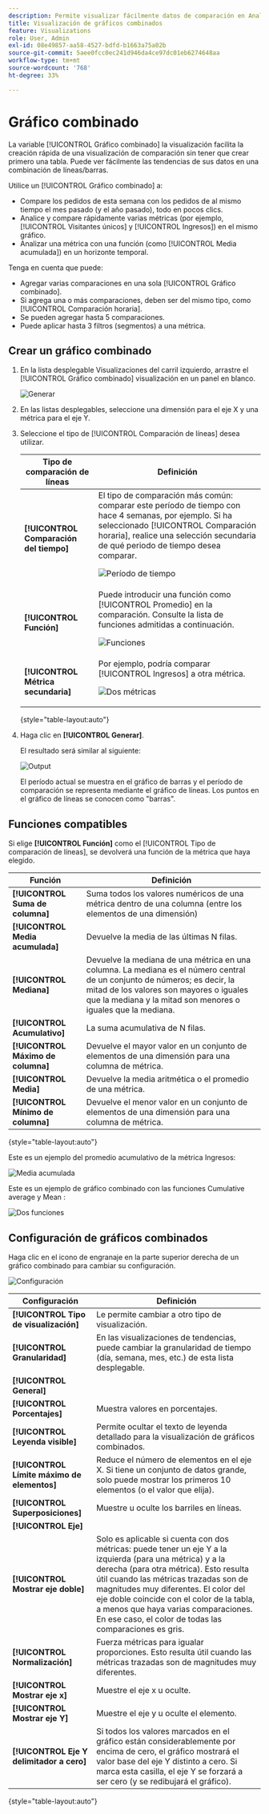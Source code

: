 ```yaml
---
description: Permite visualizar fácilmente datos de comparación en Analysis Workspace, como comparaciones con el mes pasado, el año pasado, etc.
title: Visualización de gráficos combinados
feature: Visualizations
role: User, Admin
exl-id: 08e49857-aa58-4527-bdfd-b1663a75a02b
source-git-commit: 5aee0fcc0ec241d946da4ce97dc01eb6274648aa
workflow-type: tm+mt
source-wordcount: '768'
ht-degree: 33%

---
```


# Gráfico combinado

La variable [!UICONTROL Gráfico combinado] la visualización facilita la creación rápida de una visualización de comparación sin tener que crear primero una tabla. Puede ver fácilmente las tendencias de sus datos en una combinación de líneas/barras.

Utilice un [!UICONTROL Gráfico combinado] a:

* Compare los pedidos de esta semana con los pedidos de al mismo tiempo el mes pasado (y el año pasado), todo en pocos clics.
* Analice y compare rápidamente varias métricas (por ejemplo, [!UICONTROL Visitantes únicos] y [!UICONTROL Ingresos]) en el mismo gráfico.
* Analizar una métrica con una función (como [!UICONTROL Media acumulada]) en un horizonte temporal.

Tenga en cuenta que puede:

* Agregar varias comparaciones en una sola [!UICONTROL Gráfico combinado].
* Si agrega una o más comparaciones, deben ser del mismo tipo, como [!UICONTROL Comparación horaria].
* Se pueden agregar hasta 5 comparaciones.
* Puede aplicar hasta 3 filtros (segmentos) a una métrica.

## Crear un gráfico combinado

1. En la lista desplegable Visualizaciones del carril izquierdo, arrastre el [!UICONTROL Gráfico combinado] visualización en un panel en blanco.

   ![Generar](assets/combo-chart-build.png)

1. En las listas desplegables, seleccione una dimensión para el eje X y una métrica para el eje Y.

1. Seleccione el tipo de [!UICONTROL Comparación de líneas] desea utilizar.

   | Tipo de comparación de líneas | Definición |
   | --- | --- |
   | **[!UICONTROL Comparación del tiempo]** | El tipo de comparación más común: comparar este período de tiempo con hace 4 semanas, por ejemplo. Si ha seleccionado [!UICONTROL Comparación horaria], realice una selección secundaria de qué periodo de tiempo desea comparar.<p>![Período de tiempo](assets/combo-time-period.png) |
   | **[!UICONTROL Función]** | Puede introducir una función como [!UICONTROL Promedio] en la comparación. Consulte la lista de funciones admitidas a continuación.<p>![Funciones](assets/combo-functions.png) |
   | **[!UICONTROL Métrica secundaria]** | Por ejemplo, podría comparar [!UICONTROL Ingresos] a otra métrica.<p>![Dos métricas](assets/combo-2metrics.png) |

   {style=&quot;table-layout:auto&quot;}

1. Haga clic en **[!UICONTROL Generar]**.

   El resultado será similar al siguiente:

   ![Output](assets/combo-output.png)

   El período actual se muestra en el gráfico de barras y el período de comparación se representa mediante el gráfico de líneas. Los puntos en el gráfico de líneas se conocen como &quot;barras&quot;.

## Funciones compatibles

Si elige **[!UICONTROL Función]** como el [!UICONTROL Tipo de comparación de líneas], se devolverá una función de la métrica que haya elegido.

| Función | Definición |
| --- | --- |
| **[!UICONTROL Suma de columna]** | Suma todos los valores numéricos de una métrica dentro de una columna (entre los elementos de una dimensión) |
| **[!UICONTROL Media acumulada]** | Devuelve la media de las últimas N filas. |
| **[!UICONTROL Mediana]** | Devuelve la mediana de una métrica en una columna. La mediana es el número central de un conjunto de números; es decir, la mitad de los valores son mayores o iguales que la mediana y la mitad son menores o iguales que la mediana. |
| **[!UICONTROL Acumulativo]** | La suma acumulativa de N filas. |
| **[!UICONTROL Máximo de columna]** | Devuelve el mayor valor en un conjunto de elementos de una dimensión para una columna de métrica. |
| **[!UICONTROL Media]** | Devuelve la media aritmética o el promedio de una métrica. |
| **[!UICONTROL Mínimo de columna]** | Devuelve el menor valor en un conjunto de elementos de una dimensión para una columna de métrica. |

{style=&quot;table-layout:auto&quot;}

Este es un ejemplo del promedio acumulativo de la métrica Ingresos:

![Media acumulada](assets/combo-cumul-avg.png)

Este es un ejemplo de gráfico combinado con las funciones Cumulative average y Mean :

![Dos funciones](assets/combo-two-functions.png)

## Configuración de gráficos combinados

Haga clic en el icono de engranaje en la parte superior derecha de un gráfico combinado para cambiar su configuración.

![Configuración](assets/combo-settings.png)

| Configuración | Definición |
| --- | --- |
| **[!UICONTROL Tipo de visualización]** | Le permite cambiar a otro tipo de visualización. |
| **[!UICONTROL Granularidad]** | En las visualizaciones de tendencias, puede cambiar la granularidad de tiempo (día, semana, mes, etc.) de esta lista desplegable. |
| **[!UICONTROL General]** |  |
| **[!UICONTROL Porcentajes]** | Muestra valores en porcentajes. |
| **[!UICONTROL Leyenda visible]** | Permite ocultar el texto de leyenda detallado para la visualización de gráficos combinados. |
| **[!UICONTROL Límite máximo de elementos]** | Reduce el número de elementos en el eje X. Si tiene un conjunto de datos grande, solo puede mostrar los primeros 10 elementos (o el valor que elija). |
| **[!UICONTROL Superposiciones]** | Muestre u oculte los barriles en líneas. |
| **[!UICONTROL Eje]** |  |
| **[!UICONTROL Mostrar eje doble]** | Solo es aplicable si cuenta con dos métricas: puede tener un eje Y a la izquierda (para una métrica) y a la derecha (para otra métrica). Esto resulta útil cuando las métricas trazadas son de magnitudes muy diferentes. El color del eje doble coincide con el color de la tabla, a menos que haya varias comparaciones. En ese caso, el color de todas las comparaciones es gris. |
| **[!UICONTROL Normalización]** | Fuerza métricas para igualar proporciones. Esto resulta útil cuando las métricas trazadas son de magnitudes muy diferentes. |
| **[!UICONTROL Mostrar eje x]** | Muestre el eje x u oculte. |
| **[!UICONTROL Mostrar eje Y]** | Muestre el eje y u oculte el elemento. |
| **[!UICONTROL Eje Y delimitador a cero]** | Si todos los valores marcados en el gráfico están considerablemente por encima de cero, el gráfico mostrará el valor base del eje Y distinto a cero. Si marca esta casilla, el eje Y se forzará a ser cero (y se redibujará el gráfico). |

{style=&quot;table-layout:auto&quot;}

